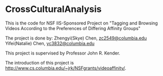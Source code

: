 # CrossCulturalAnalysis
This is the code for NSF IIS-Sponsored Project on "Tagging and Browsing Videos According to the Preferences of Differing Affinity Groups"

The project is done by:
Zhengyi(Skye) Chen, zc2549@columbia.edu
Yifei(Natalie) Chen, yc3832@columbia.edu

This project is supervised by Professor John R. Kender. 

The introduction of this project is http://www.cs.columbia.edu/~jrk/NSFgrants/videoaffinity/.
